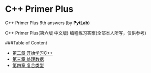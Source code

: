 # C++ Primer Plus
C++ Primer Plus 6th answers (by **PytLab**)

C++ Primer Plus(第六版 中文版) 编程练习答案(全部本人所写，仅供参考)

###Table of Content
 - [第二章 开始学习C++](https://github.com/zxl/C_CppLearning//tree/main/ch02)
 - [第三章 处理数据](https://github.com/zxl/C_CppLearning//tree/main/ch03)
 - [第四章 复合类型](https://github.com/zxl/C_CppLearning//tree/main/ch04)